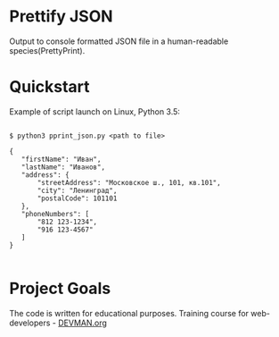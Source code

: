 # Prettify JSON

Output to console formatted JSON file in a human-readable species(PrettyPrint).

# Quickstart

Example of script launch on Linux, Python 3.5:

```#!bash

$ python3 pprint_json.py <path to file>

{
   "firstName": "Иван",
   "lastName": "Иванов",
   "address": {
       "streetAddress": "Московское ш., 101, кв.101",
       "city": "Ленинград",
       "postalCode": 101101
   },
   "phoneNumbers": [
       "812 123-1234",
       "916 123-4567"
   ]
}


```

# Project Goals

The code is written for educational purposes. Training course for web-developers - [DEVMAN.org](https://devman.org)
